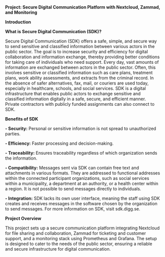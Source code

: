 **Project: Secure Digital Communication Platform with Nextcloud, Zammad, and Monitoring**

**Introduction**

**What is Secure Digital Communication (SDK)?**

Secure Digital Communication (SDK) offers a safe, simple, and secure way to send sensitive and classified information between various actors in the public sector. The goal is to increase security and efficiency for digital collaboration and information exchange, thereby providing better conditions for taking care of individuals who need support. Every day, vast amounts of information are exchanged between actors in the public sector. Often, this involves sensitive or classified information such as care plans, treatment plans, work ability assessments, and extracts from the criminal record. In the absence of safer alternatives, fax, mail, or couriers are used today, especially in healthcare, schools, and social services.
SDK is a digital infrastructure that enables public actors to exchange sensitive and classified information digitally in a safe, secure, and efficient manner. Private contractors with publicly funded assignments can also connect to SDK.

**Benefits of SDK**

**- Security:** Personal or sensitive information is not spread to unauthorized parties.

**- Efficiency:** Faster processing and decision-making.

**- Traceability:** Ensures traceability regardless of which organization sends the information.

**- Compatibility:** Messages sent via SDK can contain free text and attachments in various formats. They are addressed to functional addresses within the connected participant organizations, such as social services within a municipality, a department at an authority, or a health center within a region. It is not possible to send messages directly to individuals.

**- Integration:** SDK lacks its own user interface, meaning the staff using SDK creates and receives messages in the software chosen by the organization to send messages.
For more information on SDK, visit sdk.digg.se.

**Project Overview**

This project sets up a secure communication platform integrating Nextcloud for file sharing and collaboration, Zammad for ticketing and customer support, and a monitoring stack using Prometheus and Grafana. The setup is designed to cater to the needs of the public sector, ensuring a reliable and secure infrastructure for digital communication.



